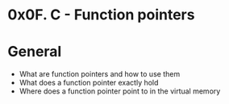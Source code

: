 # 0x0F. C - Function pointers

# General
- What are function pointers and how to use them
- What does a function pointer exactly hold
- Where does a function pointer point to in the virtual memory
